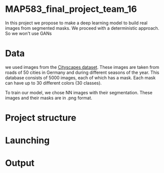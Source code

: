 # MAP583_final_project_team_16

In this project we propose to make a deep learning model to build real images from segmented masks.
We proceed with a deterministic approach. So we won't use GANs

# Data

we used images from the [Cityscapes dataset](https://www.cityscapes-dataset.com/dataset-overview/). These images are taken from roads of 50 cities in Germany and during different seasons of the year. This database consists of 5000 images, each of which has a mask. Each mask can have up to 30 different colors (30 classes).

To train our model, we chose NN images with their segmentation. 
These images and their masks are in .png format. 





# Project structure

# Launching

# Output
